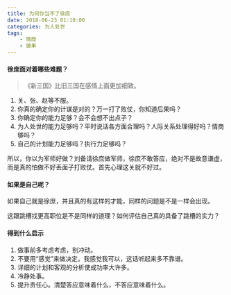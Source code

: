 ```yaml
---
title: 为何你当不了徐庶
date: 2018-06-23 01:10:00
categories: 为人处世
tags:
    - 情商
    - 做事
---
```


#### 徐庶面对着哪些难题？

> 《新三国》比旧三国在感情上面更加细致。

1. 关、张、赵等不服。
2. 你真的确定你的计谋是对的？万一打了败仗，你知道后果吗？
3. 你确定你的能力足够？会不会想不出点子？
4. 为人处世的能力足够吗？平时说话各方面合理吗？人际关系处理得好吗？情商够吗？
5. 自己的计划能力足够吗？执行力足够吗？

所以，你以为军师好做？刘备请徐庶做军师，徐庶不敢答应，绝对不是故意谦虚，而是真的怕做不好丢面子打败仗。首先心理这关就不好过。

#### 如果是自己呢？

如果自己就是徐庶，并且真的有这样的才能，同样的问题是不是一样会出现。

 这跟跳槽找更高职位是不是同样的道理？如何评估自己真的具备了跳槽的实力？

#### 得到什么启示

1. 做事前多考虑考虑，别冲动。
2. 不要用“感觉”来做决定。我感觉我可以，这话听起来多不靠谱。
3. 详细的计划和客观的分析使成功率大许多。
4. 冷静处事。
5. 提升责任心。清楚答应意味着什么，不答应意味着什么。